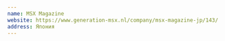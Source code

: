 ```yaml
---
name: MSX Magazine
website: https://www.generation-msx.nl/company/msx-magazine-jp/143/
address: Япония
---
```


